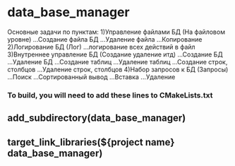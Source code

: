 



# data_base_manager

Основные задачи по пунктам:
1)Управление файлами БД (На файловом уровне)
...Создание файла БД
...Удаление файла
...Копирование
2)Логирование БД (Лог)
...логирование всех действий в файл
3)Внутреннее управление БД (Создание удаление итд)
...Создание БД
...Удаление БД
...Создание таблиц
...Удаление таблиц
...Создание строк, столбцов
...Удаление строк, столбцов
4)Набор запросов к БД (Запросы)
...Поиск
...Сортированный вывод
...Вставка
...Удаление

### To build, you will need to add these lines to CMakeLists.txt
## add_subdirectory(data_base_manager)
## target_link_libraries(${project name} data_base_manager)


